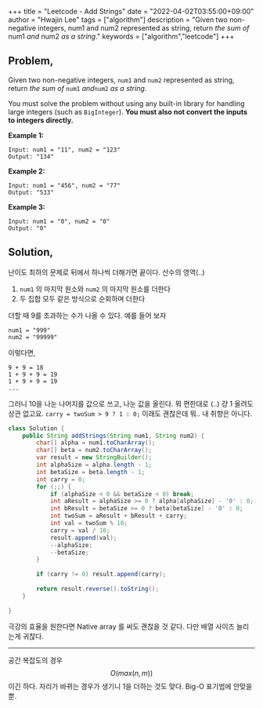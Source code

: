 +++
title = "Leetcode - Add Strings"
date = "2022-04-02T03:55:00+09:00"
author = "Hwajin Lee"
tags = ["algorithm"]
description = "Given two non-negative integers, num1 and num2 represented as string, return *the sum of* num1 *and* num2 *as a string*."
keywords = ["algorithm","leetcode"]
+++

## Problem,

Given two non-negative integers, `num1` and `num2` represented as string, return *the sum of* `num1` *and*`num2` *as a string*.

You must solve the problem without using any built-in library for handling large integers (such as `BigInteger`). **You must also not convert the inputs to integers directly.**

**Example 1:**

```
Input: num1 = "11", num2 = "123"
Output: "134"
```

**Example 2:**

```
Input: num1 = "456", num2 = "77"
Output: "533"
```

**Example 3:**

```
Input: num1 = "0", num2 = "0"
Output: "0"
```

 

## Solution,

난이도 최하의 문제로 뒤에서 하나씩 더해가면 끝이다. 산수의 영역(..)

1. `num1` 의 마지막 원소와 `num2` 의 마지막 원소를 더한다
2. 두 집합 모두 같은 방식으로 순회하며 더한다

더할 때 9를 초과하는 수가 나올 수 있다. 예를 들어 보자

```
num1 = "999"
num2 = "99999"
```

이렇다면,

```
9 + 9 = 18
1 + 9 + 9 = 19
1 + 9 + 9 = 19
...
```

그러니 10을 나눈 나머지를 값으로 쓰고, 나눈 값을 올린다. 뭐 편한대로 (..) 걍 1 올려도 상관 없고요. `carry = twoSum > 9 ? 1 : 0;` 이래도 괜찮은데 뭐.. 내 취향은 아니다.

```java
class Solution {
    public String addStrings(String num1, String num2) {
        char[] alpha = num1.toCharArray();
        char[] beta = num2.toCharArray();
        var result = new StringBuilder();
        int alphaSize = alpha.length - 1;
        int betaSize = beta.length - 1;
        int carry = 0;
        for (;;) {
            if (alphaSize < 0 && betaSize < 0) break;
            int aResult = alphaSize >= 0 ? alpha[alphaSize] - '0' : 0;
            int bResult = betaSize >= 0 ? beta[betaSize] - '0' : 0;
            int twoSum = aResult + bResult + carry;
            int val = twoSum % 10;
            carry = val / 10;
            result.append(val);
            --alphaSize;
            --betaSize;
        }
        
        if (carry != 0) result.append(carry);
        
        return result.reverse().toString();
    }
    
}
```

극강의 효율을 원한다면 Native array 를 써도 괜찮을 것 같다. 다만 배열 사이즈 늘리는게 귀찮다.

---

공간 복잡도의 경우 $$O(max(n, m))$$ 이긴 하다. 자리가 바뀌는 경우가 생기니 1을 더하는 것도 맞다. Big-O 표기법에 안맞을 뿐.